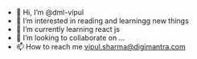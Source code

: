 - 👋 Hi, I’m @dml-vipul
- 👀 I’m interested in reading and learningg new things 
- 🌱 I’m currently learning react js
- 💞️ I’m looking to collaborate on ...
- 📫 How to reach me vipul.sharma@digimantra.com

<!---
dml-vipul/dml-vipul is a ✨ special ✨ repository because its `README.md` (this file) appears on your GitHub profile.
You can click the Preview link to take a look at your changes.
--->
